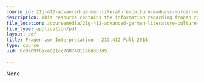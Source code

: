 ```yaml
---
course_id: 21g-412-advanced-german-literature-culture-madness-murder-mysteries-fall-2014
description: This resource contains the information regarding fragen zur interpretation.
file_location: /coursemedia/21g-412-advanced-german-literature-culture-madness-murder-mysteries-fall-2014/bc8a09f8ace021cc708748116bd383d9_MIT21G_412F14_Wk2-3_frag.pdf
file_type: application/pdf
layout: pdf
title: Fragen zur Interpretation - 21G.412 Fall 2014
type: course
uid: bc8a09f8ace021cc708748116bd383d9

---
```

None